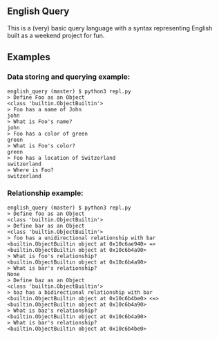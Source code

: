 English Query
-------------
This is a (very) basic query language with a syntax representing English built as a weekend project for fun.

Examples
---------

### Data storing and querying example:
```
english_query (master) $ python3 repl.py
> Define Foo as an Object
<class 'builtin.ObjectBuiltin'>
> Foo has a name of John
john
> What is Foo's name?
john
> Foo has a color of green
green
> What is Foo's color?
green
> Foo has a location of Switzerland
switzerland
> Where is Foo?
switzerland
```

### Relationship example:
```
english_query (master) $ python3 repl.py
> Define foo as an Object
<class 'builtin.ObjectBuiltin'>
> Define bar as an Object
<class 'builtin.ObjectBuiltin'>
> foo has a unidirectional relationship with bar
<builtin.ObjectBuiltin object at 0x10c6ae940> => <builtin.ObjectBuiltin object at 0x10c6b4a90>
> What is foo's relationship?
<builtin.ObjectBuiltin object at 0x10c6b4a90>
> What is bar's relationship?
None
> Define baz as an Object
<class 'builtin.ObjectBuiltin'>
> baz has a bidirectional relationship with bar
<builtin.ObjectBuiltin object at 0x10c6b4be0> <=> <builtin.ObjectBuiltin object at 0x10c6b4a90>
> What is baz's relationship?
<builtin.ObjectBuiltin object at 0x10c6b4a90>
> What is bar's relationship?
<builtin.ObjectBuiltin object at 0x10c6b4be0>
```
